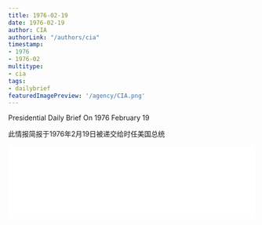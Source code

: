 ```yaml
---
title: 1976-02-19
date: 1976-02-19
author: CIA 
authorLink: "/authors/cia"
timestamp: 
- 1976
- 1976-02
multitype: 
- cia
tags: 
- dailybrief
featuredImagePreview: '/agency/CIA.png'
---
```



Presidential Daily Brief On 1976 February 19

此情报简报于1976年2月19日被递交给时任美国总统

<!--more-->





<div id="over" style="width:100%; overflow:hidden"> <iframe id="sFrame" name="sFrame" frameborder="no" border="0"  allowfullscreen marginwidth="0" scrolling="no" src = " /CIA/1976-02-19.html "  style = " position:absulute; width: 806px; top: 300;" > </iframe> </div>